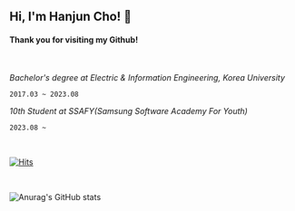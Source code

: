 <h2>Hi, I'm Hanjun Cho! 👋</h2> 

#### Thank you for visiting my Github!

<img align='right'  width="230">

<br>

_Bachelor's degree at Electric & Information Engineering, Korea University_
  
`2017.03 ~ 2023.08`

_10th Student at SSAFY(Samsung Software Academy For Youth)_
<br>

`2023.08 ~`


<br>

[![Hits](https://hits.seeyoufarm.com/api/count/incr/badge.svg?url=https%3A%2F%2Fgithub.com%2Fjoranzan&count_bg=%2379C83D&title_bg=%23555555&icon=github.svg&icon_color=%23E63939&title=hits&edge_flat=false)](https://hits.seeyoufarm.com)

<br>

![Anurag's GitHub stats](https://github-readme-stats.vercel.app/api?username=joranzan&show_icons=true&theme=dark)

<!--
**joranzan/joranzan** is a ✨ _special_ ✨ repository because its `README.md` (this file) appears on your GitHub profile.



Here are some ideas to get you started:

- 🔭 I’m currently working on ...
- 🌱 I’m currently learning ...
- 👯 I’m looking to collaborate on ...
- 🤔 I’m looking for help with ...
- 💬 Ask me about ...
- 📫 How to reach me: ...
- 😄 Pronouns: ...
- ⚡ Fun fact: ...
-->
